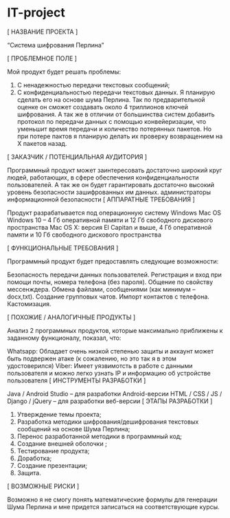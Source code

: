 # IT-project
[ НАЗВАНИЕ ПРОЕКТА ]

“Система шифрования Перлина”

[ ПРОБЛЕМНОЕ ПОЛЕ ]

Мой продукт будет решать проблемы:
1. С ненадежностью передачи текстовых сообщений;
2. С конфиденциальностью передачи текстовых данных.
Я планирую сделать его на основе шума Перлина. Так по предварительной оценке он сможет создавать около 4 триллионов ключей шифрования. А так же в отличии от большинства систем добавить протокол по передачи данных с помощью конвейеризации, что уменьшит время передачи и количество потерянных пакетов. Но при потере пактов я планирую делать их проверку возвращением на X пакетов назад.

[ ЗАКАЗЧИК / ПОТЕНЦИАЛЬНАЯ АУДИТОРИЯ ]

Программный продукт может заинтересовать достаточно широкий круг людей, работающих, в сфере обеспечения конфиденциальности пользователей. А  так же он будет гарантировать достаточно высокий уровень безопасности зашифрованных им данных.
администраторы информационной безопасности
[ АППАРАТНЫЕ ТРЕБОВАНИЯ ]

Продукт разрабатывается под операционную систему Windows Mac OS
Windows 10 – 4 Гб оперативной памяти и 12 Гб свободного дискового пространства
Mac OS X: версия El Capitan и выше, 4 Гб оперативной памяти и 10 Гб свободного дискового пространства

[ ФУНКЦИОНАЛЬНЫЕ ТРЕБОВАНИЯ ]

Программный продукт будет предоставлять следующие возможности:

Безопасность передачи данных пользователей.
Регистрация и вход при помощи почты, номера телефона (без пароля).
Общение по свойству мессенждера.
Обмена файлами, сообщениями (как минимум – docx,txt).
Создание групповых чатов.
Импорт контактов с телефона.
Кастомизация. 



[ ПОХОЖИЕ / АНАЛОГИЧНЫЕ ПРОДУКТЫ ]

Анализ 2 программных продуктов, которые максимально приближены к заданному функционалу, показал, что:

Whatsapp: Обладает очень низкой степенью защиты и аккаунт может быть подвержен атаке (к сожалению, но это так я в этом удостоверился)
Viber: Имеет уязвимотсть в работе с данными пользователя и можно легко узнать IP и информацию об устройстве пользователя 
[ ИНСТРУМЕНТЫ РАЗРАБОТКИ ]

Java / Android Studio – для разработки Android-версии
HTML / CSS / JS / Django / jQuery – для разработки веб-версии
[ ЭТАПЫ РАЗРАБОТКИ ]

1. Утверждение темы проекта;
2. Разработка методики шифрования/дешифрования текстовых сообщений на основе Шума Перлина;
3. Перенос разработанной методики в программный код;
4. Создание внешней оболочки ;
5. Тестирование продукта;
6. Доработка;
7. Создание презентации;
8. Защита.

[ ВОЗМОЖНЫЕ РИСКИ ]

Возможно я не смогу понять математические формулы для генерации Шума Перлина и мне придется записаться на соответствующие курсы.
